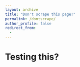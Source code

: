 ```yaml
---
layout: archive
title: "Don't scrape this page!"
permalink: /dontscrape/
author_profile: false
redirect_from:
  - 
---
```



# Testing this?

